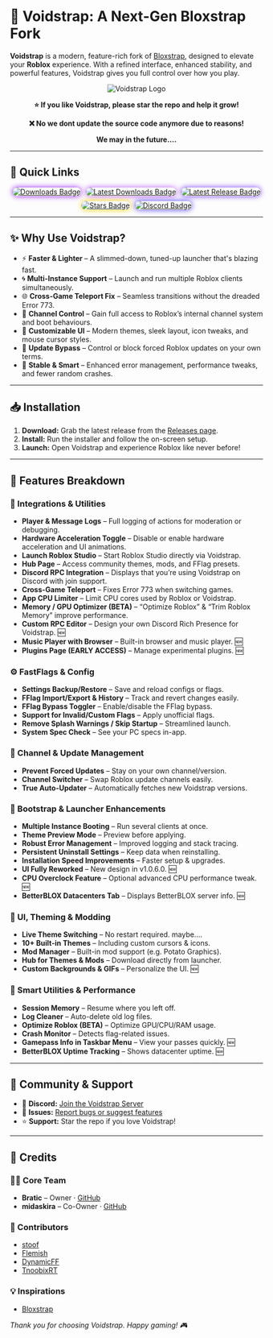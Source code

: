 # 🌌 Voidstrap: A Next-Gen Bloxstrap Fork

**Voidstrap** is a modern, feature-rich fork of [Bloxstrap](https://github.com/bloxstraplabs/bloxstrap), designed to elevate your **Roblox** experience. With a refined interface, enhanced stability, and powerful features, Voidstrap gives you full control over how you play.

<p align="center">
  <img src="https://github.com/voidstrap/Voidstrap/blob/main/Images/Voidstrap.png" alt="Voidstrap Logo">
</p>

<p align="center"><strong>⭐ If you like Voidstrap, please star the repo and help it grow!</strong></p>
<p align="center"><strong>❌ No we dont update the source code anymore due to reasons!</strong></p>
<p align="center"><strong>We may in the future....</strong></p>

---

## 🚀 Quick Links

<p align="center" style="
  display: flex;
  flex-wrap: wrap;
  justify-content: center;
  gap: 10px;
">
  <a href="https://github.com/voidstrap/Voidstrap/releases" target="_blank">
    <img src="https://img.shields.io/github/downloads/voidstrap/Voidstrap/total?style=for-the-badge&color=981bfe&label=Downloads"
         alt="Downloads Badge"
         style="border-radius: 12px; box-shadow: 0 0 12px #981bfe;">
  </a>
   <a href="https://github.com/voidstrap/Voidstrap/releases/latest" target="_blank">
    <img src="https://img.shields.io/github/downloads/voidstrap/Voidstrap/latest/total?style=for-the-badge&color=ba55ff&label=Downloads%20(Latest)"
         alt="Latest Downloads Badge"
         style="border-radius: 12px; box-shadow: 0 0 12px #ba55ff;">
  </a>
  <a href="https://github.com/voidstrap/Voidstrap/releases/latest" target="_blank">
    <img src="https://img.shields.io/github/v/release/voidstrap/Voidstrap?style=for-the-badge&color=7a39fb&label=Latest%20Release"
         alt="Latest Release Badge"
         style="border-radius: 12px; box-shadow: 0 0 12px #7a39fb;">
  </a>
  <a href="https://github.com/voidstrap/Voidstrap/stargazers" target="_blank">
    <img src="https://img.shields.io/github/stars/voidstrap/Voidstrap?style=for-the-badge&color=FFD700&label=Stars"
         alt="Stars Badge"
         style="border-radius: 12px; box-shadow: 0 0 12px #FFD700;">
  </a>
<a href="https://discord.com/invite/tVkFwCQRGY" target="_blank" rel="noopener noreferrer" aria-label="Join our Discord server">
  <img
    src="https://img.shields.io/discord/1430730259115937854?style=for-the-badge&logo=discord&logoColor=white&label=Discord&color=4d3dff"
    alt="Discord Badge"
    style="border-radius: 12px; box-shadow: 0 0 12px #4d3dff;"
  >
</a>

</p>

---

## ✨ Why Use Voidstrap?

- ⚡ **Faster & Lighter** – A slimmed-down, tuned-up launcher that's blazing fast.  
- 🌀 **Multi-Instance Support** – Launch and run multiple Roblox clients simultaneously.  
- 🌐 **Cross-Game Teleport Fix** – Seamless transitions without the dreaded Error 773.  
- 🔧 **Channel Control** – Gain full access to Roblox’s internal channel system and boot behaviours.  
- 🎨 **Customizable UI** – Modern themes, sleek layout, icon tweaks, and mouse cursor styles.  
- 🚫 **Update Bypass** – Control or block forced Roblox updates on your own terms.  
- 🧠 **Stable & Smart** – Enhanced error management, performance tweaks, and fewer random crashes.  

---

## 📥 Installation

1. **Download:** Grab the latest release from the [Releases page](https://github.com/voidstrap/Voidstrap/releases).  
2. **Install:** Run the installer and follow the on-screen setup.  
3. **Launch:** Open Voidstrap and experience Roblox like never before!

---

## 🧩 Features Breakdown

### 🔄 Integrations & Utilities  
- **Player & Message Logs** – Full logging of actions for moderation or debugging.  
- **Hardware Acceleration Toggle** – Disable or enable hardware acceleration and UI animations.  
- **Launch Roblox Studio** – Start Roblox Studio directly via Voidstrap.  
- **Hub Page** – Access community themes, mods, and FFlag presets.  
- **Discord RPC Integration** – Displays that you’re using Voidstrap on Discord with join support.  
- **Cross-Game Teleport** – Fixes Error 773 when switching games.  
- **App CPU Limiter** – Limit CPU cores used by Roblox or Voidstrap.  
- **Memory / GPU Optimizer (BETA)** – “Optimize Roblox” & “Trim Roblox Memory” improve performance.  
- **Custom RPC Editor** – Design your own Discord Rich Presence for Voidstrap. 🆕  
- **Music Player with Browser** – Built-in browser and music player. 🆕  
- **Plugins Page (EARLY ACCESS)** – Manage experimental plugins. 🆕  

### ⚙️ FastFlags & Config  
- **Settings Backup/Restore** – Save and reload configs or flags.  
- **FFlag Import/Export & History** – Track and revert changes easily.  
- **FFlag Bypass Toggler** – Enable/disable the FFlag bypass.  
- **Support for Invalid/Custom Flags** – Apply unofficial flags.  
- **Remove Splash Warnings / Skip Startup** – Streamlined launch.  
- **System Spec Check** – See your PC specs in-app.  

### 📡 Channel & Update Management  
- **Prevent Forced Updates** – Stay on your own channel/version.  
- **Channel Switcher** – Swap Roblox update channels easily.  
- **True Auto-Updater** – Automatically fetches new Voidstrap versions.  

### 🚀 Bootstrap & Launcher Enhancements  
- **Multiple Instance Booting** – Run several clients at once.  
- **Theme Preview Mode** – Preview before applying.  
- **Robust Error Management** – Improved logging and stack tracing.  
- **Persistent Uninstall Settings** – Keep data when reinstalling.  
- **Installation Speed Improvements** – Faster setup & upgrades.  
- **UI Fully Reworked** – New design in v1.0.6.0. 🆕  
- **CPU Overclock Feature** – Optional advanced CPU performance tweak. 🆕  
- **BetterBLOX Datacenters Tab** – Displays BetterBLOX server info. 🆕  

### 🎨 UI, Theming & Modding  
- **Live Theme Switching** – No restart required.  maybe....
- **10+ Built-in Themes** – Including custom cursors & icons.  
- **Mod Manager** – Built-in mod support (e.g. Potato Graphics).  
- **Hub for Themes & Mods** – Download directly from launcher.  
- **Custom Backgrounds & GIFs** – Personalize the UI. 🆕  

### 🧠 Smart Utilities & Performance  
- **Session Memory** – Resume where you left off.  
- **Log Cleaner** – Auto-delete old log files.  
- **Optimize Roblox (BETA)** – Optimize GPU/CPU/RAM usage.  
- **Crash Monitor** – Detects flag-related issues.  
- **Gamepass Info in Taskbar Menu** – View your passes quickly. 🆕  
- **BetterBLOX Uptime Tracking** – Shows datacenter uptime. 🆕  

---

## 🤝 Community & Support

- 💬 **Discord:** [Join the Voidstrap Server](https://discord.gg/H87yAbEDJa)  
- 🐞 **Issues:** [Report bugs or suggest features](https://github.com/voidstrap/Voidstrap/issues)  
- ⭐ **Support:** Star the repo if you love Voidstrap!  

---

## 🙌 Credits

### 👨‍💻 Core Team  
- **Bratic** – Owner · [GitHub](https://github.com/nobadboy)  
- **midaskira** – Co-Owner · [GitHub](https://github.com/midaskira)  

### 🧪 Contributors  
- [stoof](https://github.com/stoofis)  
- [Flemish](https://github.com/LeventGameing)  
- [DynamicFF](https://github.com/DynamicFastFlag)  
- [TnoobixRT](https://github.com/TnoobixRT)  

### 💡 Inspirations  
- [Bloxstrap](https://github.com/bloxstraplabs/bloxstrap)  

*Thank you for choosing Voidstrap. Happy gaming! 🎮*
